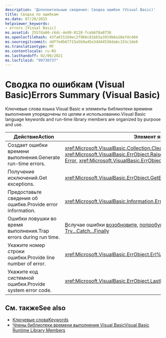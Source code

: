 ```yaml
---
description: 'Дополнительные сведения: Сводка ошибок (Visual Basic)'
title: Сводка по ошибкам
ms.date: 07/20/2015
helpviewer_keywords:
- errors [Visual Basic]
ms.assetid: 2557da60-c6dc-4e99-8128-fceb6f8a0736
ms.openlocfilehash: 43fa015169ec2f968c81bb5a3919b6a10e7dc404
ms.sourcegitcommit: ddf7edb67715a5b9a45e3dd44536dabc153c1de0
ms.translationtype: MT
ms.contentlocale: ru-RU
ms.lasthandoff: 02/06/2021
ms.locfileid: "99730737"
---
```

# <a name="errors-summary-visual-basic"></a><span data-ttu-id="c813f-103">Сводка по ошибкам (Visual Basic)</span><span class="sxs-lookup"><span data-stu-id="c813f-103">Errors Summary (Visual Basic)</span></span>

<span data-ttu-id="c813f-104">Ключевые слова языка Visual Basic и элементы библиотеки времени выполнения упорядочены по целям и использованию.</span><span class="sxs-lookup"><span data-stu-id="c813f-104">Visual Basic language keywords and run-time library members are organized by purpose and use.</span></span>  
  
|<span data-ttu-id="c813f-105">Действие</span><span class="sxs-lookup"><span data-stu-id="c813f-105">Action</span></span>|<span data-ttu-id="c813f-106">Элемент языка</span><span class="sxs-lookup"><span data-stu-id="c813f-106">Language element</span></span>|  
|------------|----------------------|  
|<span data-ttu-id="c813f-107">Создает ошибки времени выполнения.</span><span class="sxs-lookup"><span data-stu-id="c813f-107">Generate run-time errors.</span></span>|<span data-ttu-id="c813f-108"><xref:Microsoft.VisualBasic.Collection.Clear%2A>, [Ошибка](../statements/error-statement.md), <xref:Microsoft.VisualBasic.ErrObject.Raise%2A></span><span class="sxs-lookup"><span data-stu-id="c813f-108"><xref:Microsoft.VisualBasic.Collection.Clear%2A>, [Error](../statements/error-statement.md), <xref:Microsoft.VisualBasic.ErrObject.Raise%2A></span></span>|  
|<span data-ttu-id="c813f-109">Получение исключений.</span><span class="sxs-lookup"><span data-stu-id="c813f-109">Get exceptions.</span></span>|<xref:Microsoft.VisualBasic.ErrObject.GetException%2A>|  
|<span data-ttu-id="c813f-110">Предоставьте сведения об ошибке.</span><span class="sxs-lookup"><span data-stu-id="c813f-110">Provide error information.</span></span>|<xref:Microsoft.VisualBasic.Information.Err%2A>|  
|<span data-ttu-id="c813f-111">Ошибки ловушки во время выполнения.</span><span class="sxs-lookup"><span data-stu-id="c813f-111">Trap errors during run time.</span></span>|<span data-ttu-id="c813f-112">[В](../statements/on-error-statement.md)случае ошибки [возобновите](../statements/resume-statement.md), [попробуйте... Перехватить... Наконец](../statements/try-catch-finally-statement.md)</span><span class="sxs-lookup"><span data-stu-id="c813f-112">[On Error](../statements/on-error-statement.md), [Resume](../statements/resume-statement.md), [Try...Catch...Finally](../statements/try-catch-finally-statement.md)</span></span>|  
|<span data-ttu-id="c813f-113">Укажите номер строки ошибки.</span><span class="sxs-lookup"><span data-stu-id="c813f-113">Provide line number of error.</span></span>|<xref:Microsoft.VisualBasic.ErrObject.Erl%2A>|  
|<span data-ttu-id="c813f-114">Укажите код системной ошибки.</span><span class="sxs-lookup"><span data-stu-id="c813f-114">Provide system error code.</span></span>|<xref:Microsoft.VisualBasic.ErrObject.LastDllError%2A>|  
  
## <a name="see-also"></a><span data-ttu-id="c813f-115">См. также</span><span class="sxs-lookup"><span data-stu-id="c813f-115">See also</span></span>

- [<span data-ttu-id="c813f-116">Ключевые слова</span><span class="sxs-lookup"><span data-stu-id="c813f-116">Keywords</span></span>](index.md)
- [<span data-ttu-id="c813f-117">Члены библиотеки времени выполнения Visual Basic</span><span class="sxs-lookup"><span data-stu-id="c813f-117">Visual Basic Runtime Library Members</span></span>](../runtime-library-members.md)
